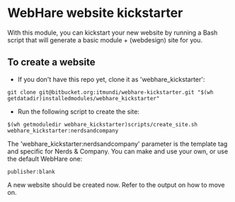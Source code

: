 # WebHare website kickstarter

With this module, you can kickstart your new website by running a Bash script that will generate a basic module + (webdesign) site for you.

## To create a website

* If you don't have this repo yet, clone it as 'webhare_kickstarter':
```
git clone git@bitbucket.org:itmundi/webhare-kickstarter.git "$(wh getdatadir)installedmodules/webhare_kickstarter"
```

* Run the following script to create the site:
```
$(wh getmoduledir webhare_kickstarter)scripts/create_site.sh webhare_kickstarter:nerdsandcompany
```

The 'webhare_kickstarter:nerdsandcompany' parameter is the template tag and specific for Nerds & Company. You can make and use your own, or use the default WebHare one:
```
publisher:blank
```

A new website should be created now. Refer to the output on how to move on.
